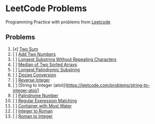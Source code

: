 # LeetCode Problems
Programming Practice with problems from [Leetcode](https://leetcode.com)

## Problems
1. [x] [Two Sum](https://leetcode.com/problems/two-sum/)
2. [ ] [Add Two Numbers](https://leetcode.com/problems/add-two-numbers/)
3. [ ] [Longest Substring Without Repeating Characters](https://leetcode.com/problems/longest-substring-without-repeating-characters/)
4. [ ] [Median of Two Sorted Arrays](https://leetcode.com/problems/median-of-two-sorted-arrays/)
5. [ ] [Longest Palindromic Substring](https://leetcode.com/problems/longest-palindromic-substring/)
6. [ ] [Zigzag Conversion](https://leetcode.com/problems/zigzag-conversion/)
7. [ ] [Reverse Integer](https://leetcode.com/problems/reverse-integer/)
8. [ ] [String to Integer (atoi)](https://leetcode.com/problems/string-to-integer-atoi/]
9. [ ] [Palindrome Number](https://leetcode.com/problems/palindrome-number/)
10. [ ] [Regular Expression Matching](https://leetcode.com/problems/regular-expression-matching/)
11. [ ] [Container with Most Water](https://leetcode.com/problems/container-with-most-water/)
12. [ ] [Integer to Roman](https://leetcode.com/problems/integer-to-roman/)
13. [ ] [Roman to Integer](https://leetcode.com/problems/roman-to-integer/)
